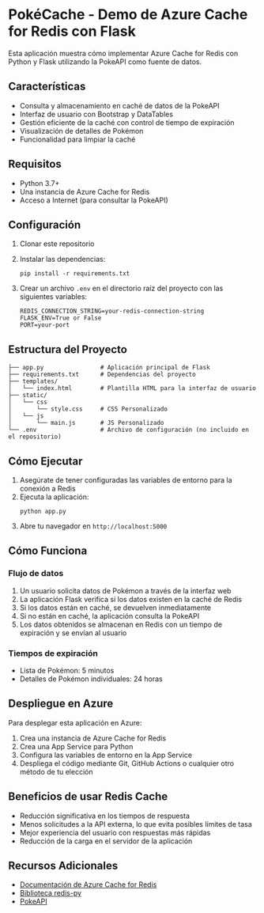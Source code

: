 # PokéCache - Demo de Azure Cache for Redis con Flask

Esta aplicación muestra cómo implementar Azure Cache for Redis con Python y Flask utilizando la PokeAPI como fuente de datos.

## Características

- Consulta y almacenamiento en caché de datos de la PokeAPI
- Interfaz de usuario con Bootstrap y DataTables
- Gestión eficiente de la caché con control de tiempo de expiración
- Visualización de detalles de Pokémon
- Funcionalidad para limpiar la caché

## Requisitos

- Python 3.7+
- Una instancia de Azure Cache for Redis
- Acceso a Internet (para consultar la PokeAPI)

## Configuración

1. Clonar este repositorio
2. Instalar las dependencias:
   ```
   pip install -r requirements.txt
   ```

3. Crear un archivo `.env` en el directorio raíz del proyecto con las siguientes variables:
   ```
   REDIS_CONNECTION_STRING=your-redis-connection-string
   FLASK_ENV=True or False
   PORT=your-port
   ```

## Estructura del Proyecto

```
├── app.py                # Aplicación principal de Flask
├── requirements.txt      # Dependencias del proyecto
├── templates/
│   └── index.html        # Plantilla HTML para la interfaz de usuario
├── static/
│   └── css
│       └── style.css     # CSS Personalizado
│   └── js
│       └── main.js       # JS Personalizado
└── .env                  # Archivo de configuración (no incluido en el repositorio)
```

## Cómo Ejecutar

1. Asegúrate de tener configuradas las variables de entorno para la conexión a Redis
2. Ejecuta la aplicación:
   ```
   python app.py
   ```
3. Abre tu navegador en `http://localhost:5000`

## Cómo Funciona

### Flujo de datos

1. Un usuario solicita datos de Pokémon a través de la interfaz web
2. La aplicación Flask verifica si los datos existen en la caché de Redis
3. Si los datos están en caché, se devuelven inmediatamente
4. Si no están en caché, la aplicación consulta la PokeAPI
5. Los datos obtenidos se almacenan en Redis con un tiempo de expiración y se envían al usuario

### Tiempos de expiración

- Lista de Pokémon: 5 minutos
- Detalles de Pokémon individuales: 24 horas

## Despliegue en Azure

Para desplegar esta aplicación en Azure:

1. Crea una instancia de Azure Cache for Redis
2. Crea una App Service para Python
3. Configura las variables de entorno en la App Service
4. Despliega el código mediante Git, GitHub Actions o cualquier otro método de tu elección

## Beneficios de usar Redis Cache

- Reducción significativa en los tiempos de respuesta
- Menos solicitudes a la API externa, lo que evita posibles límites de tasa
- Mejor experiencia del usuario con respuestas más rápidas
- Reducción de la carga en el servidor de la aplicación

## Recursos Adicionales

- [Documentación de Azure Cache for Redis](https://docs.microsoft.com/es-es/azure/azure-cache-for-redis/)
- [Biblioteca redis-py](https://redis-py.readthedocs.io/)
- [PokeAPI](https://pokeapi.co/)
